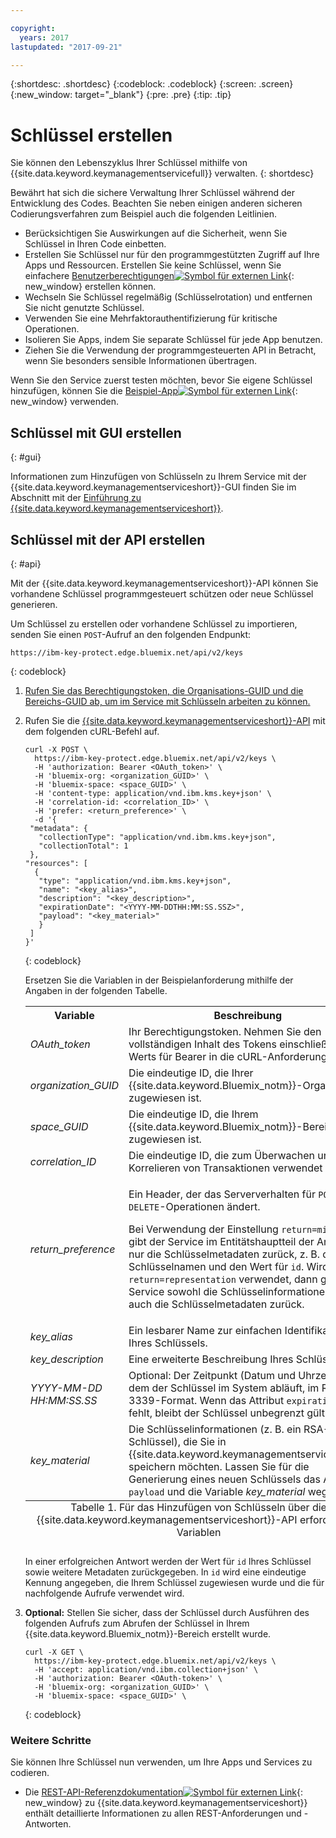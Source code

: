 ```yaml
---

copyright:
  years: 2017
lastupdated: "2017-09-21"

---
```


{:shortdesc: .shortdesc}
{:codeblock: .codeblock}
{:screen: .screen}
{:new_window: target="_blank"}
{:pre: .pre}
{:tip: .tip}

# Schlüssel erstellen

Sie können den Lebenszyklus Ihrer Schlüssel mithilfe von {{site.data.keyword.keymanagementservicefull}} verwalten.
{: shortdesc}

Bewährt hat sich die sichere Verwaltung Ihrer Schlüssel während der Entwicklung des Codes. Beachten Sie neben einigen anderen sicheren Codierungsverfahren zum Beispiel auch die folgenden Leitlinien.

- Berücksichtigen Sie Auswirkungen auf die Sicherheit, wenn Sie Schlüssel in Ihren Code einbetten.
- Erstellen Sie Schlüssel nur für den programmgestützten Zugriff auf Ihre Apps und Ressourcen. Erstellen Sie keine Schlüssel, wenn Sie einfachere [Benutzerberechtigungen![Symbol für externen Link](../../icons/launch-glyph.svg "Symbol für externen Link")](https://console.bluemix.net/docs/admin/patterns.html#userroles){: new_window} erstellen können.
- Wechseln Sie Schlüssel regelmäßig (Schlüsselrotation) und entfernen Sie nicht genutzte Schlüssel.
- Verwenden Sie eine Mehrfaktorauthentifizierung für kritische Operationen.
- Isolieren Sie Apps, indem Sie separate Schlüssel für jede App benutzen.
- Ziehen Sie die Verwendung der programmgesteuerten API in Betracht, wenn Sie besonders sensible Informationen übertragen.

Wenn Sie den Service zuerst testen möchten, bevor Sie eigene Schlüssel hinzufügen, können Sie die [Beispiel-App![Symbol für externen Link](../../icons/launch-glyph.svg "Symbol für externen Link")](https://github.com/IBM-Bluemix/key-protect-helloworld-python){: new_window} verwenden.

## Schlüssel mit GUI erstellen
{: #gui}

Informationen zum Hinzufügen von Schlüsseln zu Ihrem Service mit der {{site.data.keyword.keymanagementserviceshort}}-GUI finden Sie im Abschnitt mit der [Einführung zu {{site.data.keyword.keymanagementserviceshort}}](/docs/services/keymgmt/index.html#addkey).

## Schlüssel mit der API erstellen
{: #api}

Mit der {{site.data.keyword.keymanagementserviceshort}}-API können Sie vorhandene Schlüssel programmgesteuert schützen oder neue Schlüssel generieren.

Um Schlüssel zu erstellen oder vorhandene Schlüssel zu importieren, senden Sie einen `POST`-Aufruf an den folgenden Endpunkt:

```
https://ibm-key-protect.edge.bluemix.net/api/v2/keys
```
{: codeblock}

1. [Rufen Sie das Berechtigungstoken, die Organisations-GUID und die Bereichs-GUID ab, um im Service mit Schlüsseln arbeiten zu können.](/docs/services/keymgmt/keyprotect_authentication.html)

2. Rufen Sie die [{{site.data.keyword.keymanagementserviceshort}}-API](https://console.ng.bluemix.net/apidocs/639) mit dem folgenden cURL-Befehl auf.

    ```cURL
    curl -X POST \
      https://ibm-key-protect.edge.bluemix.net/api/v2/keys \
      -H 'authorization: Bearer <OAuth_token>' \
      -H 'bluemix-org: <organization_GUID>' \
      -H 'bluemix-space: <space_GUID>' \
      -H 'content-type: application/vnd.ibm.kms.key+json' \
      -H 'correlation-id: <correlation_ID>' \
      -H 'prefer: <return_preference>' \
      -d '{
     "metadata": {
       "collectionType": "application/vnd.ibm.kms.key+json",
       "collectionTotal": 1
     },
    "resources": [
      {
       "type": "application/vnd.ibm.kms.key+json",
       "name": "<key_alias>",
       "description": "<key_description>",
       "expirationDate": "<YYYY-MM-DDTHH:MM:SS.SSZ>",
       "payload": "<key_material>"
       }
     ]
    }'
    ```
    {: codeblock}

    Ersetzen Sie die Variablen in der Beispielanforderung mithilfe der Angaben in der folgenden Tabelle.
    <table>
      <tr>
        <th>Variable</th>
        <th>Beschreibung</th>
      </tr>
      <tr>
        <td><em>OAuth_token</em></td>
        <td>Ihr Berechtigungstoken. Nehmen Sie den vollständigen Inhalt des Tokens einschließlich des Werts für Bearer in die cURL-Anforderung auf.</td>
      </tr>
      <tr>
        <td><em>organization_GUID</em></td>
        <td>Die eindeutige ID, die Ihrer {{site.data.keyword.Bluemix_notm}}-Organisation zugewiesen ist.</td>
      </tr>
      <tr>
        <td><em>space_GUID</em></td>
        <td>Die eindeutige ID, die Ihrem {{site.data.keyword.Bluemix_notm}}-Bereich zugewiesen ist. </td>
      </tr>
      <tr>
        <td><em>correlation_ID</em></td>
        <td>Die eindeutige ID, die zum Überwachen und Korrelieren von Transaktionen verwendet wird.</td>
      </tr>
      <tr>
        <td><em>return_preference</em></td>
        <td><p>Ein Header, der das Serververhalten für <code>POST</code>- und <code>DELETE</code>-Operationen ändert.</p><p>Bei Verwendung der Einstellung <code>return=minimal</code> gibt der Service im Entitätshauptteil der Antwort nur die Schlüsselmetadaten zurück, z. B. den Schlüsselnamen und den Wert für <code>id</code>. Wird <code>return=representation</code> verwendet, dann gibt der Service sowohl die Schlüsselinformationen als auch die Schlüsselmetadaten zurück.</p></td>
      </tr>
      <tr>
        <td><em>key_alias</em></td>
        <td>Ein lesbarer Name zur einfachen Identifikation Ihres Schlüssels.</td>
      </tr>
      <tr>
        <td><em>key_description</em></td>
        <td>Eine erweiterte Beschreibung Ihres Schlüssels.</td>
      </tr>
      <tr>
        <td><em>YYYY-MM-DD</em><br><em>HH:MM:SS.SS</em></td>
        <td>Optional: Der Zeitpunkt (Datum und Uhrzeit), zu dem der Schlüssel im System abläuft, im RFC-3339-Format. Wenn das Attribut <code>expirationDate</code> fehlt, bleibt der Schlüssel unbegrenzt gültig.</td>
      </tr>
      <tr>
        <td><em>key_material</em></td>
        <td>Die Schlüsselinformationen (z. B. ein RSA-Schlüssel), die Sie in {{site.data.keyword.keymanagementserviceshort}} speichern möchten. Lassen Sie für die Generierung eines neuen Schlüssels das Attribut <code>payload</code> und die Variable <em>key_material</em> weg.</td>
      </tr>
      <caption style="caption-side:bottom;">Tabelle 1. Für das Hinzufügen von Schlüsseln über die {{site.data.keyword.keymanagementserviceshort}}-API erforderliche Variablen</caption>
    </table>

    In einer erfolgreichen Antwort werden der Wert für `id` Ihres Schlüssel sowie weitere Metadaten zurückgegeben. In `id` wird eine eindeutige Kennung angegeben, die Ihrem Schlüssel zugewiesen wurde und die für nachfolgende Aufrufe verwendet wird.

3. **Optional:** Stellen Sie sicher, dass der Schlüssel durch Ausführen des folgenden Aufrufs zum Abrufen der Schlüssel in Ihrem {{site.data.keyword.Bluemix_notm}}-Bereich erstellt wurde.

    ```cURL
    curl -X GET \
      https://ibm-key-protect.edge.bluemix.net/api/v2/keys \
      -H 'accept: application/vnd.ibm.collection+json' \
      -H 'authorization: Bearer <OAuth-token>' \
      -H 'bluemix-org: <organization_GUID>' \
      -H 'bluemix-space: <space_GUID>' \
    ```
    {: codeblock}

### Weitere Schritte

Sie können Ihre Schlüssel nun verwenden, um Ihre Apps und Services zu codieren.

- Die [REST-API-Referenzdokumentation![Symbol für externen Link](../../icons/launch-glyph.svg "Symbol für externen Link")](https://console.ng.bluemix.net/apidocs/639){: new_window} zu {{site.data.keyword.keymanagementserviceshort}} enthält detaillierte Informationen zu allen REST-Anforderungen und -Antworten.
